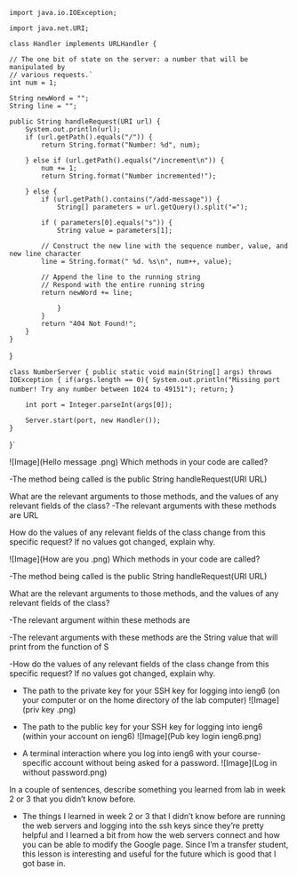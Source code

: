 `import java.io.IOException;`

`import java.net.URI;`

`class Handler implements URLHandler {`

    // The one bit of state on the server: a number that will be manipulated by
    // various requests.`
    int num = 1;

    String newWord = "";
    String line = "";
   
    public String handleRequest(URI url) {
        System.out.println(url);
        if (url.getPath().equals("/")) {
            return String.format("Number: %d", num);

        } else if (url.getPath().equals("/increment\n")) {
            num += 1;
            return String.format("Number incremented!");

        } else {
            if (url.getPath().contains("/add-message")) {
                String[] parameters = url.getQuery().split("=");

            if ( parameters[0].equals("s")) {
                String value = parameters[1];

            // Construct the new line with the sequence number, value, and new line character
            line = String.format(" %d. %s\n", num++, value);

            // Append the line to the running string
            // Respond with the entire running string
            return newWord += line;
                    
                }
            }
            return "404 Not Found!";
        }
    }
}

`class NumberServer {
    public static void main(String[] args) throws IOException {
        if(args.length == 0){
            System.out.println("Missing port number! Try any number between 1024 to 49151");
            return;`
        }

        int port = Integer.parseInt(args[0]);

        Server.start(port, new Handler());
    }
}`

![Image](Hello message .png)
Which methods in your code are called?

-The method being called is the public String handleRequest(URI URL)

What are the relevant arguments to those methods, and the values of any relevant fields of the class?
-The relevant arguments with these methods are URL

How do the values of any relevant fields of the class change from this specific request? If no values got changed, explain why.

![Image](How are you .png)
Which methods in your code are called?

-The method being called is the public String handleRequest(URI URL)

What are the relevant arguments to those methods, and the values of any relevant fields of the class?

-The relevant argument within these methods are

-The relevant arguments with these methods are the String value that will print from the function of S

-How do the values of any relevant fields of the class change from this specific request? If no values got changed, explain why.

- The path to the private key for your SSH key for logging into ieng6 (on your computer or on the home directory of the lab computer)
![Image](priv key .png)

- The path to the public key for your SSH key for logging into ieng6 (within your account on ieng6)
![Image](Pub key login ieng6.png)

- A terminal interaction where you log into ieng6 with your course-specific account without being asked for a password.
![Image](Log in without password.png)

In a couple of sentences, describe something you learned from lab in week 2 or 3 that you didn’t know before.
- The things I learned in week 2 or 3 that I didn’t know before are running the web servers and logging into the ssh keys since they’re pretty helpful and I learned a bit from how the web servers connect and how you can be able to modify the Google page. Since I’m a transfer student, this lesson is interesting and useful for the future which is good that I got base in.  
